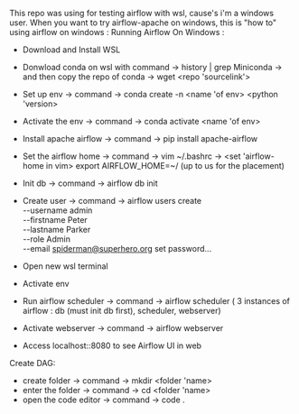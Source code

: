 This repo was using for testing airflow with wsl, cause's i'm a windows user. When you want to try airflow-apache on windows, this is "how to" using airflow on windows :
Running Airflow On Windows :
- Download and Install WSL
- Donwload conda on wsl
	with command -> history | grep Miniconda -> and then copy the repo of conda -> wget <repo 'sourcelink'>
- Set up env -> command -> conda create -n <name 'of env> <python 'version>
	
- Activate the env -> command -> conda activate <name 'of env>
- Install apache airflow -> command -> pip install apache-airflow
- Set the airflow home -> command -> vim ~/.bashrc -> <set 'airflow-home in vim> export AIRFLOW_HOME=~/<name> (up to us for the placement)
- Init db -> command -> airflow db init
- Create user -> command -> airflow users create \
    --username admin \
    --firstname Peter \
    --lastname Parker \
    --role Admin \
    --email spiderman@superhero.org
	set password...
- Open new wsl terminal
- Activate env
- Run airflow scheduler -> command -> airflow scheduler
( 3 instances of airflow : db (must init db first), scheduler, webserver)
- Activate webserver -> command -> airflow webserver
- Access localhost::8080 to see Airflow UI in web

Create DAG:
- create folder -> command -> mkdir <folder 'name>
- enter the folder -> command -> cd <folder 'name>
- open the code editor -> command -> code .
